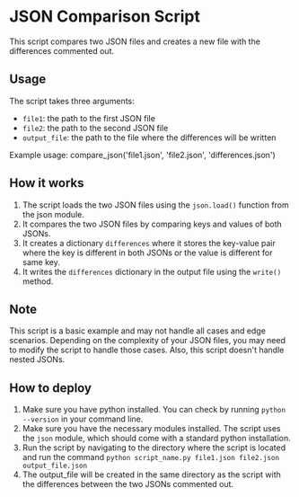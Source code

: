 # JSON Comparison Script

This script compares two JSON files and creates a new file with the differences commented out.

## Usage

The script takes three arguments:

- `file1`: the path to the first JSON file
- `file2`: the path to the second JSON file
- `output_file`: the path to the file where the differences will be written

Example usage:
compare_json('file1.json', 'file2.json', 'differences.json')


## How it works
1. The script loads the two JSON files using the `json.load()` function from the json module.
2. It compares the two JSON files by comparing keys and values of both JSONs.
3. It creates a dictionary `differences` where it stores the key-value pair where the key is different in both JSONs or the value is different for same key.
4. It writes the `differences` dictionary in the output file using the `write()` method.

## Note

This script is a basic example and may not handle all cases and edge scenarios. Depending on the complexity of your JSON files, you may need to modify the script to handle those cases. Also, this script doesn't handle nested JSONs.

## How to deploy

1. Make sure you have python installed. You can check by running `python --version` in your command line.
2. Make sure you have the necessary modules installed. The script uses the `json` module, which should come with a standard python installation.
3. Run the script by navigating to the directory where the script is located and run the command `python script_name.py file1.json file2.json output_file.json`
4. The output_file will be created in the same directory as the script with the differences between the two JSONs commented out.
